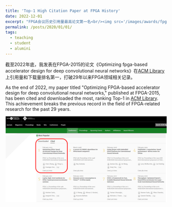 ```yaml
---
title: 'Top-1 High Citation Paper at FPGA History'
date: 2022-12-01
excerpt: "FPGA会议历史引用量最高论文第一名<br/><img src='/images/awards/fpga2015-short.png'>"
permalink: /posts/2020/01/01/
tags:
  - teaching
  - student
  - alumini
---	
```


截至2022年底，我发表在FPGA-2015的论文《Optimizing fpga-based accelerator design for deep convolutional neural networks》在[ACM Library](https://dl.acm.org/conference/fpga)上引用量和下载量排名第一，打破29年以来FPGA领域相关记录。

As the end of 2022, my paper titled "Optimizing FPGA-based accelerator design for deep convolutional neural networks," published at FPGA-2015, has been cited and downloaded the most, ranking Top-1 in [ACM Library](https://dl.acm.org/conference/fpga). This achievement breaks the previous record in the field of FPGA-related research for the past 29 years.

![Fast View](/images/awards/fpga2015.png)